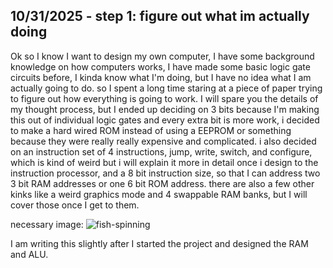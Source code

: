 <!--
  ===================    !!READ THIS NOTICE!!   ====================
  DO NOT edit this file manually. Your changes WILL BE OVERWRITTEN!
  This journal is auto generated and updated by Hack Club Blueprint.
  To edit this file, please edit your journal entries on Blueprint.
  ==================================================================
-->

## 10/31/2025 - step 1: figure out what im actually doing  

Ok so I know I want to design my own computer, I have some background knowledge on how computers works, I have made some basic logic gate circuits before, I kinda know what I'm doing, but I have no idea what I am actually going to do. so I spent a long time staring at a piece of paper trying to figure out how everything is going to work. I will spare you the details of my thought process, but I ended up deciding on 3 bits because I'm making this out of individual logic gates and every extra bit is more work, i decided to make a hard wired ROM instead of using a EEPROM or something because they were really really expensive and complicated. i also decided on an instruction set of 4 instructions, jump, write, switch, and configure, which is kind of weird but i will explain it more in detail once i design to the instruction processor, and a 8 bit instruction size, so that I can address two 3 bit RAM addresses or one 6 bit ROM address. there are also a few other kinks like a weird graphics mode and 4 swappable RAM banks, but I will cover those once I get to them.

necessary image:
![fish-spinning](https://blueprint.hackclub.com/user-attachments/blobs/proxy/eyJfcmFpbHMiOnsiZGF0YSI6NzA0MywicHVyIjoiYmxvYl9pZCJ9fQ==--dc70b71d9148baaaeae1f6f3538a2a93e02b6b40/fish-spinning.gif)


I am writing this slightly after I started the project and designed the RAM and ALU.   

